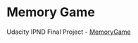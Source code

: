 # Memory Game
Udacity IPND Final Project - [MemoryGame](http://htmlpreview.github.com/?https://github.com/karimchamaa/MemoryGame/blob/master/index.html)
